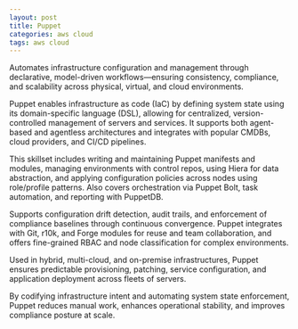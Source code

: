 ```yaml
---
layout: post
title: Puppet
categories: aws cloud
tags: aws cloud
---
```


Automates infrastructure configuration and management through declarative, model-driven workflows—ensuring consistency, compliance, and scalability across physical, virtual, and cloud environments.

<!--more-->
Puppet enables infrastructure as code (IaC) by defining system state using its domain-specific language (DSL), allowing for centralized, version-controlled management of servers and services. It supports both agent-based and agentless architectures and integrates with popular CMDBs, cloud providers, and CI/CD pipelines.

This skillset includes writing and maintaining Puppet manifests and modules, managing environments with control repos, using Hiera for data abstraction, and applying configuration policies across nodes using role/profile patterns. Also covers orchestration via Puppet Bolt, task automation, and reporting with PuppetDB.

Supports configuration drift detection, audit trails, and enforcement of compliance baselines through continuous convergence. Puppet integrates with Git, r10k, and Forge modules for reuse and team collaboration, and offers fine-grained RBAC and node classification for complex environments.

Used in hybrid, multi-cloud, and on-premise infrastructures, Puppet ensures predictable provisioning, patching, service configuration, and application deployment across fleets of servers.

By codifying infrastructure intent and automating system state enforcement, Puppet reduces manual work, enhances operational stability, and improves compliance posture at scale.